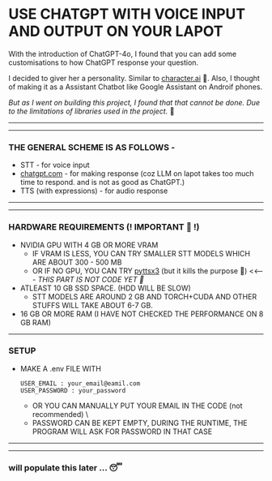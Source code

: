 # USE CHATGPT WITH VOICE INPUT AND OUTPUT ON YOUR LAPOT

With the introduction of ChatGPT-4o, I found that you can add some customisations to how ChatGPT response your question.

I decided to giver her a personality. Similar to [character.ai](character.ai) 🌚. 
Also, I thought of making it as a Assistant Chatbot like Google Assistant on Androif phones.

*But as I went on building this project, I found that that cannot be done. Due to the limitations of libraries used in the project.* 🫤

---
---
### THE GENERAL SCHEME IS AS FOLLOWS -
- STT - for voice input
- [chatgpt.com](chatgpt.com) - for making response (coz LLM on lapot takes too much time to respond. and is not as good as ChatGPT.)
- TTS (with expressions) - for audio response

---
---

### HARDWARE REQUIREMENTS (! IMPORTANT 😬 !) 
- NVIDIA GPU WITH 4 GB OR MORE VRAM
    - IF VRAM IS LESS, YOU CAN TRY SMALLER STT MODELS WHICH ARE ABOUT 300 - 500 MB 
    - OR IF NO GPU, YOU CAN TRY [pyttsx3](https://pyttsx3.readthedocs.io/en/latest/index.html) (but it kills the purpose 🫥) <<--- *THIS PART IS NOT CODE YET 😬*
- ATLEAST 10 GB SSD SPACE. (HDD WILL BE SLOW)
    - STT MODELS ARE AROUND 2 GB AND TORCH+CUDA AND OTHER STUFFS WILL TAKE ABOUT 6-7 GB. 
- 16 GB OR MORE RAM (I HAVE NOT CHECKED THE PERFORMANCE ON 8 GB RAM)

--- 
### SETUP
- MAKE A .env FILE WITH
  ```
  USER_EMAIL : your_email@eamil.com
  USER_PASSWORD : your_password
  ```
  - OR YOU CAN MANUALLY PUT YOUR EMAIL IN THE CODE (not recommended) \
  - PASSWORD CAN BE KEPT EMPTY, DURING THE RUNTIME, THE PROGRAM WILL ASK FOR PASSWORD IN THAT CASE

---
---

### will populate this later ... 😴